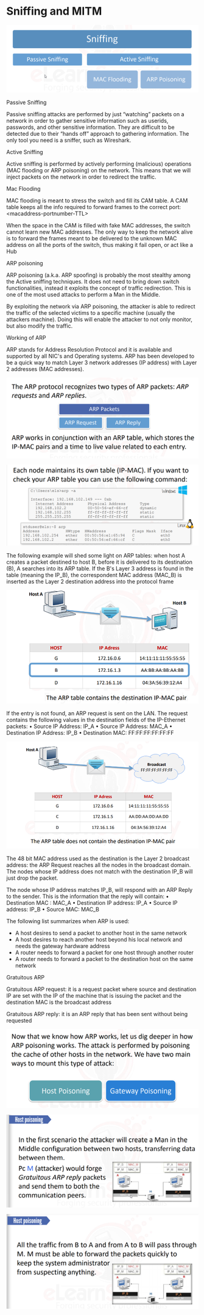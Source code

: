# Sniffing and MITM

![](.gitbook/assets/image%20%28121%29.png)

Passive Sniffing

Passive sniffing attacks are performed by just “watching” packets on a network in order to gather sensitive information such as userids, passwords, and other sensitive information. They are difficult to be detected due to their “hands off” approach to gathering information. The only tool you need is a sniffer, such as Wireshark.

Active Sniffing

Active sniffing is performed by actively performing \(malicious\) operations \(MAC flooding or ARP poisoning\) on the network. This means that we will inject packets on the network in order to redirect the traffic.

Mac Flooding

MAC flooding is meant to stress the switch and fill its CAM table. A CAM table keeps all the info required to forward frames to the correct port: &lt;macaddress-portnumber-TTL&gt;

When the space in the CAM is filled with fake MAC addresses, the switch cannot learn new MAC addresses. The only way to keep the network alive is to forward the frames meant to be delivered to the unknown MAC address on all the ports of the switch, thus making it fail open, or act like a Hub

ARP poisoning

ARP poisoning \(a.k.a. ARP spoofing\) is probably the most stealthy among the Active sniffing techniques. It does not need to bring down switch functionalities, instead it exploits the concept of traffic redirection. This is one of the most used attacks to perform a Man in the Middle.

By exploiting the network via ARP poisoning, the attacker is able to redirect the traffic of the selected victims to a specific machine \(usually the attackers machine\). Doing this will enable the attacker to not only monitor, but also modify the traffic.

Working of ARP

ARP stands for Address Resolution Protocol and it is available and supported by all NIC's and Operating systems. ARP has been developed to be a quick way to match Layer 3 network addresses \(IP address\) with Layer 2 addresses \(MAC addresses\).

![](.gitbook/assets/image%20%28122%29.png)

![](.gitbook/assets/image%20%28120%29.png)

The following example will shed some light on ARP tables: when host A creates a packet destined to host B, before it is delivered to its destination \(B\), A searches into its ARP table. If the B's Layer 3 address is found in the table \(meaning the IP\_B\), the correspondent MAC address \(MAC\_B\) is inserted as the Layer 2 destination address into the protocol frame

![](.gitbook/assets/image%20%28117%29.png)

If the entry is not found, an ARP request is sent on the LAN. The request contains the following values in the destination fields of the IP-Ethernet packets: • Source IP Address: IP\_A • Source IP Address: MAC\_A • Destination IP Address: IP\_B • Destination MAC: FF:FF:FF:FF:FF:FF

![](.gitbook/assets/image%20%28118%29.png)

The 48 bit MAC address used as the destination is the Layer 2 broadcast address: the ARP Request reaches all the nodes in the broadcast domain. The nodes whose IP address does not match with the destination IP\_B will just drop the packet.

The node whose IP address matches IP\_B, will respond with an ARP Reply to the sender. This is the information that the reply will contain: • Destination MAC : MAC\_A • Destination IP address: IP\_A • Source IP address: IP\_B • Source MAC: MAC\_B

The following list summarizes when ARP is used: 

* A host desires to send a packet to another host in the same network 
* A host desires to reach another host beyond his local network and needs the gateway hardware address 
* A router needs to forward a packet for one host through another router 
* A router needs to forward a packet to the destination host on the same network

Gratuitous ARP

Gratuitous ARP request: it is a request packet where source and destination IP are set with the IP of the machine that is issuing the packet and the destination MAC is the broadcast address

Gratuitous ARP reply: it is an ARP reply that has been sent without being requested

![](.gitbook/assets/image%20%28119%29.png)

![](.gitbook/assets/image%20%28123%29.png)

![](.gitbook/assets/image%20%28124%29.png)





